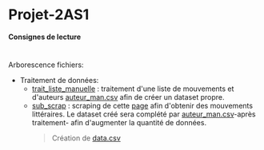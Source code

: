 # Projet-2AS1
**Consignes de lecture**
#
Arborescence fichiers:<br>
- Traitement de données:
    - [trait_liste_manuelle](trait_liste_manuelle.ipynb) : traitement d'une liste de mouvements et d'auteurs [auteur_man.csv](auteur_man.csv) afin de créer un dataset propre.
    - [sub_scrap](sub_scrap.ipynb) : scraping de cette [page](https://fr.wikipedia.org/wiki/Cat%C3%A9gorie:%C3%89crivain_par_mouvement_ou_courant_litt%C3%A9raire) afin d'obtenir des mouvements littéraires. Le dataset créé sera complété par [auteur_man.csv](auteur_man.csv)-après traitement- afin d'augmenter la quantité de données.
        > Création de [data.csv](data.csv)
